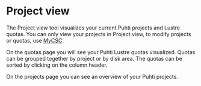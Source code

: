 # Project view
The Project view tool visualizes your current Puhti projects and Lustre quotas.
You can only view your projects in Project view, to modify projects or quotas, use [MyCSC](https://my.csc.fi/).

On the quotas page you will see your Puhti Lustre quotas visualized.
Quotas can be grouped together by project or by disk area.
The quotas can be sorted by clicking on the column header.  

On the projects page you can see an overview of your Puhti projects.
